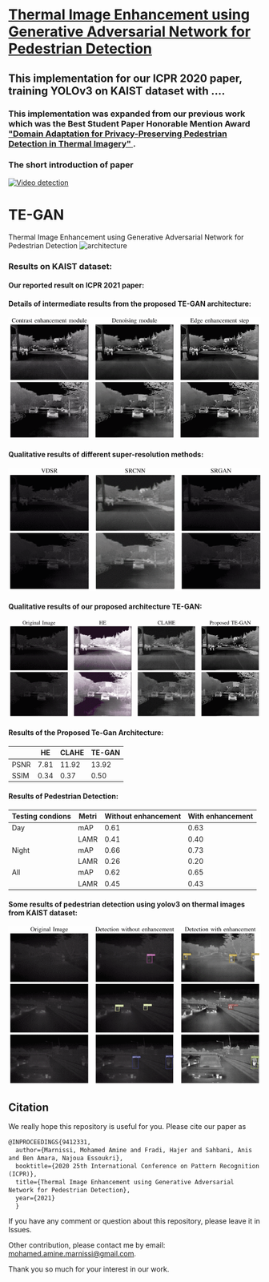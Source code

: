 # <a href="https://ieeexplore.ieee.org/document/9412331"> Thermal Image Enhancement using Generative Adversarial Network for Pedestrian Detection </a>
## This implementation for our ICPR 2020 paper, training YOLOv3 on KAIST dataset with ....

### This implementation was expanded from our previous work which was the Best Student Paper Honorable Mention Award <a href="https://github.com/mrkieumy/YOLOv3_PyTorch"> "Domain Adaptation for Privacy-Preserving Pedestrian Detection in Thermal Imagery" </a> . 


### The short introduction of paper 
[![Video detection](examples/firstslide.jpg)](https://www.youtube.com/watch?v=e5yBbxVOcUY&ab_channel=ArtificialIntelligence "Click to play on Youtube.com")

# TE-GAN
Thermal Image Enhancement using Generative Adversarial Network for Pedestrian Detection
![architecture](https://user-images.githubusercontent.com/35928931/96371909-7a3aae80-1164-11eb-9356-7b888abae9cb.PNG)

### Results on KAIST dataset:
#### Our reported result on ICPR 2021 paper:


 #### Details of intermediate results from the proposed TE-GAN architecture:
![Result](steps.gif)

 #### Qualitative results of different super-resolution methods:
![Result](super-resolution.gif)


#### Qualitative results of our proposed architecture TE-GAN:
![Result](enhancement_results.gif)

 #### Results of the Proposed Te-Gan Architecture:

|     | HE | CLAHE | TE-GAN
| --- | --- | --- | --- |
|PSNR | 7.81 | 11.92 | 13.92 |
|SSIM | 0.34 | 0.37 | 0.50 |

 #### Results of Pedestrian Detection:

|Testing condions| Metri | Without enhancement | With enhancement
| --- | --- | --- | --- |
|Day | mAP| 0.61 | 0.63 |
|    | LAMR| 0.41 | 0.40 |
|Night | mAP| 0.66 | 0.73 |
|    | LAMR| 0.26 | 0.20 |
|All | mAP| 0.62 | 0.65 |
|    | LAMR| 0.45 | 0.43 |
  #### Some results of pedestrian detection using yolov3 on thermal images from KAIST dataset:
![Result](detections.gif)


## Citation
We really hope this repository is useful for you. Please cite our paper as
```
@INPROCEEDINGS{9412331,
  author={Marnissi, Mohamed Amine and Fradi, Hajer and Sahbani, Anis and Ben Amara, Najoua Essoukri},
  booktitle={2020 25th International Conference on Pattern Recognition (ICPR)}, 
  title={Thermal Image Enhancement using Generative Adversarial Network for Pedestrian Detection}, 
  year={2021}
  }

```

If you have any comment or question about this repository, please leave it in Issues.

Other contribution, please contact me by email: mohamed.amine.marnissi@gmail.com.

Thank you so much for your interest in our work.
